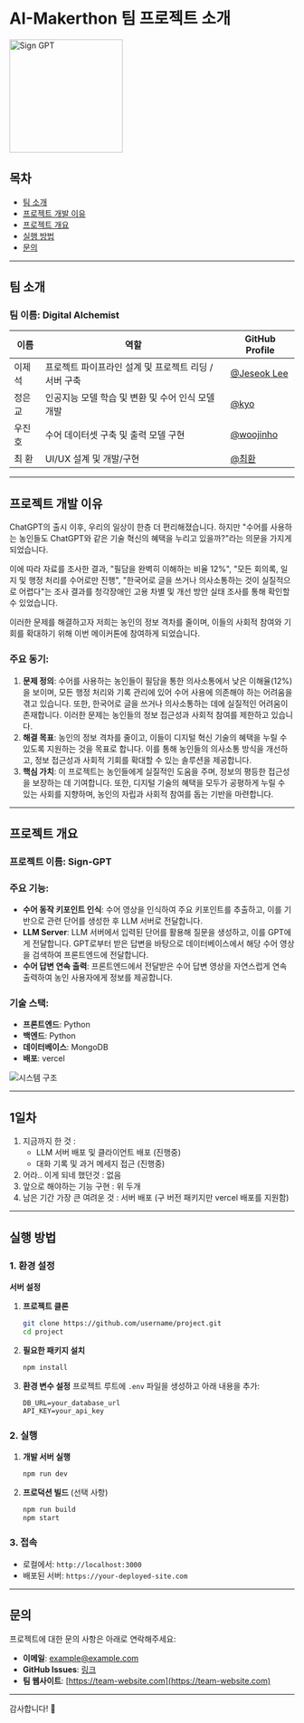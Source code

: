 # AI-Makerthon 팀 프로젝트 소개
 
<img src="https://github.com/SignGPT-pro/.github/raw/main/imgs/sign%20gpt%20(upscale).png" alt="Sign GPT" width="200" height="200">


## 목차
- [팀 소개](#팀-소개)
- [프로젝트 개발 이유](#프로젝트-개발-이유)
- [프로젝트 개요](#프로젝트-개요)
- [실행 방법](#실행-방법)
- [문의](#문의)

---

## 팀 소개

### 팀 이름: **Digital Alchemist**

| 이름          | 역할           | GitHub Profile                                   |
|---------------|----------------|-------------------------------------------------|
| 이제석       | 프로젝트 파이프라인 설계 및 프로젝트 리딩 / 서버 구축  | [@Jeseok Lee](https://github.com/itsjay83)   |
| 정은교       | 인공지능 모델 학습 및 변환 및 수어 인식 모델 개발     | [@kyo](https://github.com/eunkyo3) |
| 우진호       | 수어 데이터셋 구축 및 출력 모델 구현 | [@woojinho](https://github.com/jinho-22)     |
| 최 환        | UI/UX 설계 및 개발/구현 | [@최환](https://github.com/hwan06) |

---

## 프로젝트 개발 이유

ChatGPT의 출시 이후, 우리의 일상이 한층 더 편리해졌습니다. 하지만 "수어를 사용하는 농인들도 ChatGPT와 같은 기술 혁신의 혜택을 누리고 있을까?"라는 의문을 가지게 되었습니다.

이에 따라 자료를 조사한 결과, "필담을 완벽히 이해하는 비율 12%", "모든 회의록, 일지 및 행정 처리를 수어로만 진행", "한국어로 글을 쓰거나 의사소통하는 것이 실질적으로 어렵다"는 조사 결과를 청각장애인 고용 차별 및 개선 방안 실태 조사를 통해 확인할 수 있었습니다.

이러한 문제를 해결하고자 저희는 농인의 정보 격차를 줄이며, 이들의 사회적 참여와 기회를 확대하기 위해 이번 메이커톤에 참여하게 되었습니다.


### 주요 동기:
1. **문제 정의**: 수어를 사용하는 농인들이 필담을 통한 의사소통에서 낮은 이해율(12%)을 보이며, 모든 행정 처리와 기록 관리에 있어 수어 사용에 의존해야 하는 어려움을 겪고 있습니다. 또한, 한국어로 글을 쓰거나 의사소통하는 데에 실질적인 어려움이 존재합니다. 이러한 문제는 농인들의 정보 접근성과 사회적 참여를 제한하고 있습니다.
2. **해결 목표**: 농인의 정보 격차를 줄이고, 이들이 디지털 혁신 기술의 혜택을 누릴 수 있도록 지원하는 것을 목표로 합니다. 이를 통해 농인들의 의사소통 방식을 개선하고, 정보 접근성과 사회적 기회를 확대할 수 있는 솔루션을 제공합니다.
3. **핵심 가치**: 이 프로젝트는 농인들에게 실질적인 도움을 주며, 정보의 평등한 접근성을 보장하는 데 기여합니다. 또한, 디지털 기술의 혜택을 모두가 공평하게 누릴 수 있는 사회를 지향하며, 농인의 자립과 사회적 참여를 돕는 기반을 마련합니다.

---

## 프로젝트 개요

### 프로젝트 이름: **Sign-GPT**

### 주요 기능:
- **수어 동작 키포인트 인식**:
수어 영상을 인식하여 주요 키포인트를 추출하고, 이를 기반으로 관련 단어를 생성한 후 LLM 서버로 전달합니다.
- **LLM Server**:
LLM 서버에서 입력된 단어를 활용해 질문을 생성하고, 이를 GPT에게 전달합니다. GPT로부터 받은 답변을 바탕으로 데이터베이스에서 해당 수어 영상을 검색하여 프론트엔드에 전달합니다.
- **수어 답변 연속 출력**:
프론트엔드에서 전달받은 수어 답변 영상을 자연스럽게 연속 출력하여 농인 사용자에게 정보를 제공합니다.

### 기술 스택:
- **프론트엔드**: Python
- **백엔드**: Python
- **데이터베이스**: MongoDB
- **배포**: vercel

![시스템 구조](https://via.placeholder.com/800x400)

---

## 1일차

1. 지금까지 한 것 :
   - LLM 서버 배포 및 클라이언트 배포 (진행중)
   -  대화 기록 및 과거 메세지 접근 (진행중)
3. 어라.. 이게 되네 했던것 : 없음
4. 앞으로 해야하는 기능 구현 : 위 두개
5. 남은 기간 가장 큰 여려운 것 : 서버 배포 (구 버전 패키지만 vercel 배포를 지원함)

---

## 실행 방법

### 1. 환경 설정

**서버 설정**
1. **프로젝트 클론**
   ```bash
   git clone https://github.com/username/project.git
   cd project
   ```

2. **필요한 패키지 설치**
   ```bash
   npm install
   ```

3. **환경 변수 설정**
   프로젝트 루트에 `.env` 파일을 생성하고 아래 내용을 추가:
   ```env
   DB_URL=your_database_url
   API_KEY=your_api_key
   ```

### 2. 실행
1. **개발 서버 실행**
   ```bash
   npm run dev
   ```

2. **프로덕션 빌드** (선택 사항)
   ```bash
   npm run build
   npm start
   ```

### 3. 접속
   - 로컬에서: `http://localhost:3000`
   - 배포된 서버: `https://your-deployed-site.com`

---

## 문의

프로젝트에 대한 문의 사항은 아래로 연락해주세요:

- **이메일**: example@example.com
- **GitHub Issues**: [링크](https://github.com/username/project/issues)
- **팀 웹사이트**: [https://team-website.com](https://team-website.com)

---

감사합니다! 🙌
